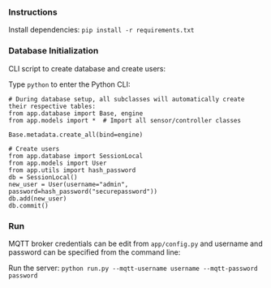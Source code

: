 ### Instructions

Install dependencies: `pip install -r requirements.txt`

### Database Initialization

CLI script to create database and create users:

Type `python` to enter the Python CLI:

```
# During database setup, all subclasses will automatically create their respective tables:
from app.database import Base, engine
from app.models import *  # Import all sensor/controller classes

Base.metadata.create_all(bind=engine)

# Create users
from app.database import SessionLocal
from app.models import User
from app.utils import hash_password
db = SessionLocal()
new_user = User(username="admin", password=hash_password("securepassword"))
db.add(new_user)
db.commit()

```

### Run

MQTT broker credentials can be edit from `app/config.py` and username and password can be specified from the command line:

Run the server: `python run.py --mqtt-username username --mqtt-password password`